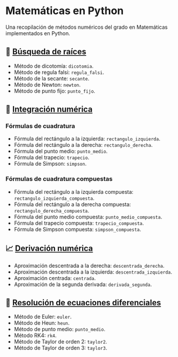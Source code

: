# Matemáticas en Python

Una recopilación de métodos numéricos del grado en Matemáticas implementados en Python.

## 🔎 [Búsqueda de raíces](https://github.com/DanielSevillano/matematicas-python/blob/main/Búsqueda%20de%20raíces.ipynb)

-   Método de dicotomía: `dicotomia`.
-   Método de regula falsi: `regula_falsi`.
-   Método de la secante: `secante`.
-   Método de Newton: `newton`.
-   Método de punto fijo: `punto_fijo`.

## 📐 [Integración numérica](https://github.com/DanielSevillano/matematicas-python/blob/main/Integración%20numérica.ipynb)

### Fórmulas de cuadratura

-   Fórmula del rectángulo a la izquierda: `rectangulo_izquierda`.
-   Fórmula del rectángulo a la derecha: `rectangulo_derecha`.
-   Fórmula del punto medio: `punto_medio`.
-   Fórmula del trapecio: `trapecio`.
-   Fórmula de Simpson: `simpson`.

### Fórmulas de cuadratura compuestas

-   Fórmula del rectángulo a la izquierda compuesta: `rectangulo_izquierda_compuesta`.
-   Fórmula del rectángulo a la derecha compuesta: `rectangulo_derecha_compuesta`.
-   Fórmula del punto medio compuesta: `punto_medio_compuesta`.
-   Fórmula del trapecio compuesta: `trapecio_compuesta`.
-   Fórmula de Simpson compuesta: `simpson_compuesta`.

## 📈 [Derivación numérica](https://github.com/DanielSevillano/matematicas-python/blob/main/Derivación%20numérica.ipynb)

-   Aproximación descentrada a la derecha: `descentrada_derecha`.
-   Aproximación descentrada a la izquierda: `descentrada_izquierda`.
-   Aproximación centrada: `centrada`.
-   Aproximación de la segunda derivada: `derivada_segunda`.

## 🧮 [Resolución de ecuaciones diferenciales](https://github.com/DanielSevillano/matematicas-python/blob/main/Resolución%20de%20ecuaciones%20diferenciales.ipynb)

-   Método de Euler: `euler`.
-   Método de Heun: `heun`.
-   Método de punto medio: `punto_medio`.
-   Método RK4: `rk4`.
-   Método de Taylor de orden 2: `taylor2`.
-   Método de Taylor de orden 3: `taylor3`.
